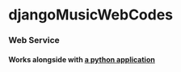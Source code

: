 # djangoMusicWebCodes

### Web Service

#### Works alongside with [a python application](https://github.com/eduschadesoares/djangoMusicWebService/tree/master/Python%20Application)
